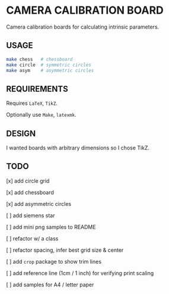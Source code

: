 # CAMERA CALIBRATION BOARD

Camera calibration boards for calculating intrinsic parameters.


## USAGE

```bash
make chess   # chessboard
make circle  # symmetric circles
make asym    # asymmetric circles
```


## REQUIREMENTS

Requires `LaTeX`, `TikZ`.

Optionally use `Make`, `latexmk`.


## DESIGN

I wanted boards with arbitrary dimensions so I chose TikZ.


## TODO

[x] add circle grid

[x] add chessboard

[x] add asymmetric circles

[ ] add siemens star

[ ] add mini png samples to README

[ ] refactor w/ a class

[ ] refactor spacing, infer best grid size & center

[ ] add `crop` package to show trim lines

[ ] add reference line (1cm / 1 inch) for verifying print scaling

[ ] add samples for A4 / letter paper
